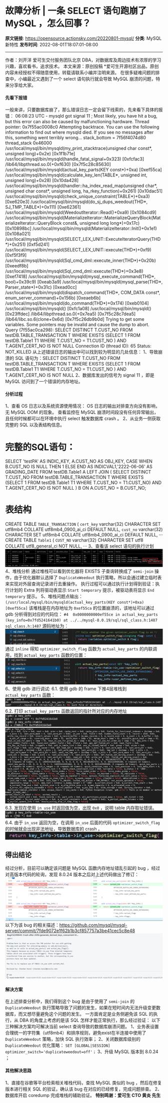 # 故障分析 | 一条 SELECT 语句跑崩了 MySQL ，怎么回事？

**原文链接**: https://opensource.actionsky.com/20220801-mysql/
**分类**: MySQL 新特性
**发布时间**: 2022-08-01T18:07:01-08:00

---

作者：刘开洋
爱可生交付服务团队北京 DBA，对数据库及周边技术有浓厚的学习兴趣，喜欢看书，追求技术。
本文来源：原创投稿
*爱可生开源社区出品，原创内容未经授权不得随意使用，转载请联系小编并注明来源。
在很多疑难问题的排查中，小编最近又遇到了一个 select 语句执行就会导致 MySQL 崩溃的问题，特来分享给大家。
#### 先看下报错
一般来讲，只要数据库崩了，那么错误日志一定会留下线索的，先来看下具体的报错：
06:08:23 UTC - mysqld got signal 11 ;
Most likely, you have hit a bug, but this error can also be caused by malfunctioning hardware.
Thread pointer: 0x7f55ac0008c0
Attempting backtrace. You can use the following information to find out
where mysqld died. If you see no messages after this, something went
terribly wrong...
stack_bottom = 7f56f4074d80 thread_stack 0x46000
/usr/local/mysql/bin/mysqld(my_print_stacktrace(unsigned char const*, unsigned long)+0x2e) [0x1f1b71e]
/usr/local/mysql/bin/mysqld(handle_fatal_signal+0x323) [0xfcfac3]
/lib64/libpthread.so.0(+0xf630) [0x7f5c28c85630]
/usr/local/mysql/bin/mysqld(actual_key_parts(KEY const*)+0xa) [0xef55ca]
/usr/local/mysql/bin/mysqld(calculate_key_len(TABLE*, unsigned int, unsigned long)+0x28) [0x10da428]
/usr/local/mysql/bin/mysqld(handler::ha_index_read_map(unsigned char*, unsigned char const*, unsigned long, ha_rkey_function)+0x261) [0x10dac51]
/usr/local/mysql/bin/mysqld(check_unique_constraint(TABLE*)+0xa3) [0xe620e3]
/usr/local/mysql/bin/mysqld(do_sj_dups_weedout(THD*, SJ_TMP_TABLE*)+0x111) [0xe62361]
/usr/local/mysql/bin/mysqld(WeedoutIterator::Read()+0xa9) [0x1084cd9]
/usr/local/mysql/bin/mysqld(MaterializeIterator::MaterializeQueryBlock(MaterializeIterator::QueryBlock const&, unsigned long long*)+0x17c) [0x10898bc]
/usr/local/mysql/bin/mysqld(MaterializeIterator::Init()+0x1e1) [0x108a021]
/usr/local/mysql/bin/mysqld(SELECT_LEX_UNIT::ExecuteIteratorQuery(THD*)+0x251) [0xf5d241]
/usr/local/mysql/bin/mysqld(SELECT_LEX_UNIT::execute(THD*)+0xf9) [0xf5f3f9]
/usr/local/mysql/bin/mysqld(Sql_cmd_dml::execute_inner(THD*)+0x20b) [0xeedf8b]
/usr/local/mysql/bin/mysqld(Sql_cmd_dml::execute(THD*)+0x3e8) [0xef7418]
/usr/local/mysql/bin/mysqld(mysql_execute_command(THD*, bool)+0x39c9) [0xeab3a9]
/usr/local/mysql/bin/mysqld(mysql_parse(THD*, Parser_state*)+0x31c) [0xead0cc]
/usr/local/mysql/bin/mysqld(dispatch_command(THD*, COM_DATA const*, enum_server_command)+0x156b) [0xeaeb6b]
/usr/local/mysql/bin/mysqld(do_command(THD*)+0x174) [0xeb0104]
/usr/local/mysql/bin/mysqld() [0xfc1a08]
/usr/local/mysql/bin/mysqld() [0x23ffdec]
/lib64/libpthread.so.0(+0x7ea5) [0x7f5c28c7dea5]
/lib64/libc.so.6(clone+0x6d) [0x7f5c26db9b0d]
Trying to get some variables.
Some pointers may be invalid and cause the dump to abort.
Query (7f55ac0ca298): SELECT DISTINCT T.CUST_NO FROM testDB.TABLE_TRANSACTION T  WHERE EXISTS (SELECT 1  FROM testDB.Table1 T1 WHERE T.CUST_NO = T1.CUST_NO ) AND T.AGENT_CERT_NO IS NOT NULL
Connection ID (thread ID): 65
Status: NOT_KILLED
从上述错误日志的输出中可以找到较为明显的几处信息：
1、导致崩溃的 SQL 语句为：SELECT DISTINCT T.CUST_NO FROM testDB.TABLE_TRANSACTION T  WHERE EXISTS (SELECT 1  FROM testDB.Table1 T1 WHERE T.CUST_NO = T1.CUST_NO ) AND T.AGENT_CERT_NO IS NOT NULL
2、数据库发出的信号为 signal 11 ，即是 MySQL 访问到了一个错误的内存地址。
#### 分析过程
1、查看 OS 日志以及系统资源使用情况：
OS 日志的输出对排查方向没有影响，无 MySQL OOM 的现象。
查看监控在 MySQL 崩溃时间段没有任何异常输出，且任何时候都可以在环境中执行 select 触发数据库 crash 。
2、从业务一侧获取完整的 SQL 以及表结构信息。
# 完整的SQL语句：
SELECT 'testPA' AS INDIC_KEY, A.CUST_NO AS OBJ_KEY,
CASE WHEN B.CUST_NO IS NULL THEN 1 ELSE  END AS INDICVAL1,'2222-06-06' AS GRADING_DATE
FROM testDB.Table1 A
LEFT JOIN (
SELECT DISTINCT T.CUST_NO
FROM testDB.TABLE_TRANSACTION T
WHERE
EXISTS (SELECT 1 FROM testDB.Table1 T1 WHERE T.CUST_NO = T1.CUST_NO)
AND T.AGENT_CERT_NO IS NOT NULL
) B ON A.CUST_NO = B.CUST_NO;
# 表结构
CREATE TABLE `TABLE_TRANSACTION` (
`cert_key` varchar(32) CHARACTER SET utf8mb4 COLLATE utf8mb4_0900_ai_ci DEFAULT NULL,
`cust_no` varchar(32) CHARACTER SET utf8mb4 COLLATE utf8mb4_0900_ai_ci DEFAULT NULL,
···
CREATE TABLE `Table1` (
`CUST_NO` varchar(32) CHARACTER SET utf8 COLLATE utf8_general_ci NOT NULL,
···
3、查看该 select 语句的执行计划
![](.img/55790a8d.png)
4、堆栈分析
通过堆栈可以看到优化器将 EXISTS 子查询转换成了 `semi-join` 操作，由于优化器默认选择了 `DuplicateWeedout` 执行策略，所以会通过建立临时表来实现对外层查询记录进行去重操作。
执行过程可以通过执行计划得到验证：执行计划的 Extra 列将驱动表显示 `Start temporary` 提示，被驱动表将显示 `End temporary` 提示。
5、堆栈问题点输出：
`(/usr/local/mysql/bin/mysqld(actual_key_parts(KEY const*)+0xa) [0xef55ca]`
该堆栈是在内存地址为 `0xef55ca` 的位置崩溃的，该地址可以通过 gdb 分析得到对应的代码位：
`#4  0x0000000000ef55ce in actual_key_parts (key_info=0x7fd5241641b0) at ../../mysql-8.0.19/sql/sql_class.h:1487`
`sql_class.h:1487` 源码地址为：
![](.img/a2b223d1.png)
通过 `inline` 得知 `optimizer_switch_flag` 函数为 `actual_key_parts` 的内联调用，找到 `actual_key_parts` 函数的位置：
![](.img/8e3d4d49.png)
6、使用 gdb 进行调试:
6.1. 使用 gdb 的 frame 下推4层堆栈到 `actual_key_parts` 函数：
![](.img/74190a7f.png)
6.2. 打印 `actual_key_parts` 函数返回的指针所对应的内存地址
![](.img/783bf568.png)
![](.img/c778d2ba.png)
6.3. 发现在使用 `in_use` 时返回值为空，出现 `0x0` ，说明 table 内存取址错误。
![](.img/524e797b.png)
6.4. 由于 `in_use` 返回为空，在调用 `in_use` 后面的代码 `optimizer_switch_flag` 的时候就会出现非法地址，导致数据库的 crash 。
![](.img/77ad2e9f.png)
## 得出结论
经过分析，目前可以确定该问题是 MySQL 函数内存地址错乱引起的 bug ，经过对高版本代码的轮询，发现 8.0.24 版本之后对上述代码做出了修订：
![](.img/0c1bc880.png)
以下为该 bug 的相关描述：https://github.com/mysql/mysql-server/commit/7fde9072e1f62b1b3cf857757a3be41cec5c8e48
![](.img/150b7483.png)
#### 解决方案
在上述排查分析中，我们得到这个 bug 是由于使用了 `semi-join` 的 `DuplicateWeedout` 执行策略导致了问题的发生，如果在短时间内无法升级变更数据库，而又想尽量避免这个问题的发生。
一方面肯定是业务侧避免该 SQL 的执行，从 DBA 的角度上考虑的是该 SQL 怎样才能正常执行，那么经过验证：
以下三种解决方案均可解决当前 select 查询导致的数据库崩溃问题。
1、业务表设置合理统一的字符集（utf8mb4）和排序规则，避免exist在半连接中使用了 `DuplicateWeedout` 策略，加快 SQL 执行效率；
2、关闭数据库级别的 `DuplicateWeedout` 优化策略：
`SET [GLOBAL|SESSION] optimizer_switch='duplicateweedout=off'；`
3、升级 MySQL 版本到 8.0.24 ；
#### 其他解决思路
1、直接在谷歌等平台检索相关堆栈代码，查找 MySQL 类似的 bug ，然后在修复版本进行相关 SQL 的验证，确认该 bug 在对应的已经修复，完成问题排查。
2、数据库开启 coredump 完成堆栈的辅助验证。
**特别鸣谢：爱可生 CTO 黄炎 先生**